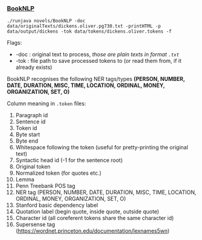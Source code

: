 ### [BookNLP](https://github.com/dbamman/book-nlp)

`./runjava novels/BookNLP -doc data/originalTexts/dickens.oliver.pg730.txt -printHTML -p data/output/dickens -tok data/tokens/dickens.oliver.tokens -f`

Flags:

* -doc : original text to process, *those are plain texts in format `.txt`*
* -tok : file path to save processed tokens to (or read them from, if it already exists) 

BookNLP recognises the following NER tags/types **(PERSON, NUMBER, DATE, DURATION, MISC, TIME, LOCATION, ORDINAL, MONEY, ORGANIZATION, SET, O)**

Column meaning in `.token` files:
1. Paragraph id
2. Sentence id
3. Token id
4. Byte start
5. Byte end
6. Whitespace following the token (useful for pretty-printing the original text)
7. Syntactic head id (-1 for the sentence root)
8. Original token
9. Normalized token (for quotes etc.)
10. Lemma
11. Penn Treebank POS tag
12. NER tag (PERSON, NUMBER, DATE, DURATION, MISC, TIME, LOCATION, ORDINAL, MONEY, ORGANIZATION, SET, O)
13. Stanford basic dependency label
14. Quotation label (begin quote, inside quote, outside quote)
15. Character id (all coreferent tokens share the same character id)
16. Supersense tag (https://wordnet.princeton.edu/documentation/lexnames5wn)
